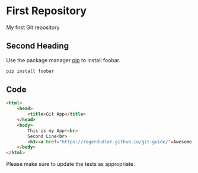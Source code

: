 # First Repository

My first Git repository

## Second Heading

Use the package manager [pip](https://pip.pypa.io/en/stable/) to install foobar.

```bash
pip install foobar
```

## Code

```html
<html>
    <head>
        <title>Git App</title>
    </head>
    <body>
        This is my App!<br>
        Second Line<br>
	    <h3><a href="https://rogerdudler.github.io/git-guide/">Awesome Stuff here!!</a></h3>
    </body>
</html>

```

Please make sure to update the tests as appropriate.
